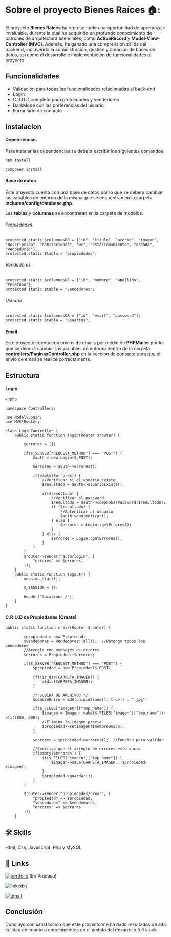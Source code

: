 # Sobre el proyecto Bienes Raíces 🏠:
El proyecto **Bienes Raíces** ha representado una oportunidad de aprendizaje invaluable, durante la cual he adquirido un profundo conocimiento de patrones de arquitectura esenciales, como **ActiveRecord** y **Model-View-Controller (MVC)**. Además, he ganado una comprensión sólida del backend, incluyendo la administración, gestión y creación de bases de datos, así como el desarrollo e implementación de funcionalidades al proyecto.
## Funcionalidades
- Validación para todas las funcionalidades relacionadas al back-end
- Login
- C.R.U.D completo para propiedades y vendedores
- DarkMode con las preferencias del usuario
- Formulario de contacto

## Instalacíon
#### Dependencias
Para instalar las dependencias se debera escribir los siguientes comandos

`npm install`

`composer install`

#### Base de datos
Este proyecto cuenta con una base de datos por lo que se debera cambiar las variables de entorno de la misma que se encuentran en la carpeta **includes/config/database.php**. 

Las **tablas** y **columnas** se encontraran en la carpeta de modelos.


###### Propiedades
    protected static $columnasDB = ["id", "titulo", "precio", "imagen", "descripcion", "habitaciones", "wc", "estacionamiento", "creado", "vendedorId"];
    protected static $tabla = "propiedades";
###### Vendedores
    protected static $columnasDB = ["id", "nombre", "apellido", "telefono"];
    protected static $tabla = "vendedores";
###### Usuario
    protected static $columnasDB = ["id", "email", "password"];
	protected static $tabla = "usuarios";

#### Email
Este proyecto cuenta con envíos de emails por medio de **PHPMailer** por lo que se deberá cambíar las variables de entorno dentro de la carpeta **controllers/PaginasController.php** en la seccion de contacto para que el envio de email se realice correctamente.

## Estructura

#### Login

````
<?php 

namespace Controllers;

use Model\Login;
use MVC\Router;

class LoginController {
    public static function login(Router $router) {

        $errores = [];

        if($_SERVER["REQUEST_METHOD"] === "POST") {
            $auth = new Login($_POST);

            $errores = $auth->errores();

            if(empty($errores)) {
                //Verificar si el usuario existe
                $resultado = $auth->usuarioExiste();

                if($resultado) {
                    //Verificar el password
                    $resultado = $auth->comprobarPassword($resultado);
                    if ($resultado) {
                        //Autenticar al usuario
                        $auth->auntenticar();
                    } else {
                        $errores = Login::getErrores();
                    }
                } else {
                    $errores = Login::getErrores();
                }
            }
        }
        $router->render("auth/login", [
            "errores" => $errores,
        ]);
    }
    public static function logout() {
        session_start();

        $_SESSION = [];

        header("location: /");
    }
}
````

#### C.R.U.D de Propiedades (Create)
````
public static function crear(Router $router) {

        $propiedad = new Propiedad;
        $vendedores = Vendedores::all();  //Obtengo todos los vendedores
        //Arreglo con mensajes de errores
        $errores = Propiedad::$errores;

        if($_SERVER["REQUEST_METHOD"] === "POST") {
            $propiedad = new Propiedad($_POST);

            if(!is_dir(CARPETA_IMAGEN)) {
                mkdir(CARPETA_IMAGEN);
            }
    
            /* SUBIDA DE ARCHIVOS */
            $nombreUnico = md5(uniqid(rand(), true)) . ".jpg";
    
            if($_FILES["imagen"]["tmp_name"]) {
                $imagen = Imagen::make($_FILES["imagen"]["tmp_name"])->fit(800, 600);
				//Elimina la imagen previa
                $propiedad->setImagen($nombreUnico);
            }
    
            $errores = $propiedad->errores();  //Funcion para validar
    
            //Verifico que el arreglo de errores este vacio
            if(empty($errores)) {
                if($_FILES["imagen"]["tmp_name"]) {
                    $imagen->save(CARPETA_IMAGEN . $propiedad->imagen);
                }
                $propiedad->guardar();
            }
        }

        $router->render("propiedades/crear", [
            "propiedad" => $propiedad,
            "vendedores" => $vendedores,
            "errores" => $errores
        ]);
    }
````

## 🛠 Skills
Html, Css, Javascript, Php y MySQL

## 🔗 Links
[![portfolio](https://img.shields.io/badge/my_portfolio-000?style=for-the-badge&logo=ko-fi&logoColor=white)](https://github.com/slv3490/Portfolio) (En Proceso)

[![linkedin](https://img.shields.io/badge/linkedin-0A66C2?style=for-the-badge&logo=linkedin&logoColor=white)](https://www.linkedin.com/in/leonel-silvera-5a9a75286/)

[![gmail](https://img.shields.io/badge/gmail-EA4335?style=for-the-badge&logo=gmail&logoColor=white)](https://mail.google.com/mail/u/0/?tab=rm&ogbl#search/leonelsilvera9%40gmail.com)

## Conclusión
Concluyo con satisfacción que este proyecto me ha dado resultados de alta calidad en cuanto a conocimientos en el ámbito del desarrollo full stack.
